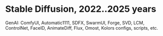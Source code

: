 # Stable Diffusion, 2022..2025 years
GenAI: ComfyUI, Automatic1111, SDFX, SwarmUI, Forge, SVD, LCM, ControlNet, FaceID, AnimateDiff, Flux, Omost, Kolors configs, scripts, etc.
